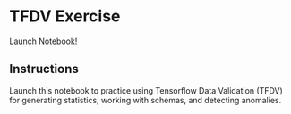 # TFDV Exercise

[Launch Notebook!](https://www.coursera.org/learn/machine-learning-data-lifecycle-in-production/ungradedLab/KUstm/tfdv-exercise/lab)

## Instructions

Launch this notebook to practice using Tensorflow Data Validation (TFDV) for generating statistics, working with schemas, and detecting anomalies.